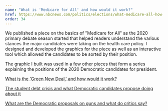 ```yaml
---
name: "What is 'Medicare for All' and how would it work?"
href: https://www.nbcnews.com/politics/elections/what-medicare-all-how-would-it-work-n1014256
order: 34
---
```


We published a piece on the basics of "Medicare for All" as the 2020 primary debate season started that helped readers understand the various stances the major candidates were taking on the health care policy. I designed and developed the graphics for the piece as well as an interactive tool which allowed the candidates to be sorted by their position.

The graphic I built was used in a few other pieces that form a series explaining the positions of the 2020 Democratic candidates for president.

[What is the 'Green New Deal,' and how would it work?](https://www.nbcnews.com/politics/2020-election/green-new-deal-how-it-works-presidential-candidate-positions-n1044811)

[The student debt crisis and what Democratic candidates propose doing about it](https://www.nbcnews.com/politics/2020-election/student-loan-debt-policy-proposals-n1051451)

[What are the Democratic proposals on guns and what do critics say?](https://www.nbcnews.com/politics/2020-election/gun-control-policy-positions-trump-democratic-presidential-n1060231)
